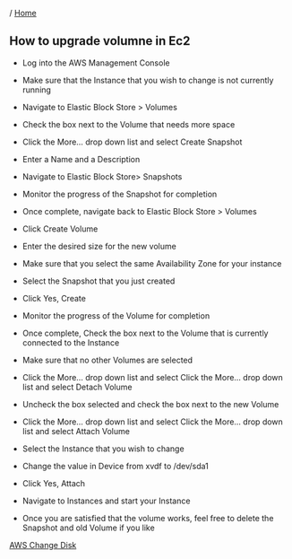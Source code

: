 / [Home](index.md)

## How to upgrade volumne in Ec2


- Log into the AWS Management Console

- Make sure that the Instance that you wish to change is not currently running

- Navigate to Elastic Block Store > Volumes

- Check the box next to the Volume that needs more space

- Click the More… drop down list and select Create Snapshot

- Enter a Name and a Description

- Navigate to Elastic Block Store> Snapshots

- Monitor the progress of the Snapshot for completion

- Once complete, navigate back to Elastic Block Store > Volumes

- Click Create Volume

- Enter the desired size for the new volume

- Make sure that you select the same Availability Zone for your instance

- Select the Snapshot that you just created

- Click Yes, Create

- Monitor the progress of the Volume for completion

- Once complete, Check the box next to the Volume that is currently connected to the Instance

- Make sure that no other Volumes are selected

- Click the More… drop down list and select Click the More… drop down list and select Detach Volume

- Uncheck the box selected and check the box next to the new Volume

- Click the More… drop down list and select Click the More… drop down list and select Attach Volume

- Select the Instance that you wish to change

- Change the value in Device from xvdf  to /dev/sda1

- Click Yes, Attach

- Navigate to Instances and start your Instance

- Once you are satisfied that the volume works, feel free to delete the Snapshot and old Volume if you like


[AWS Change Disk](http://www.messor.com/increase-disk-size-for-an-ec2-instance-in-aws/)